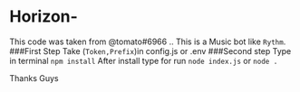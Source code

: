 # Horizon-
This code was taken from @tomato#6966 ..
This is a Music bot like `Rythm`.
###First Step
Take (`Token,Prefix`)in config.js or .env 
###Second step 
Type in terminal `npm install`
After install type for run `node index.js` or `node .`



Thanks Guys 
